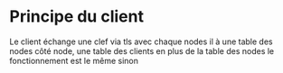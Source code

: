 # Principe du client 

Le client échange une clef via tls avec chaque nodes
il à une table des nodes
côté node, une table des clients en plus de la table des nodes
le fonctionnement est le même sinon
